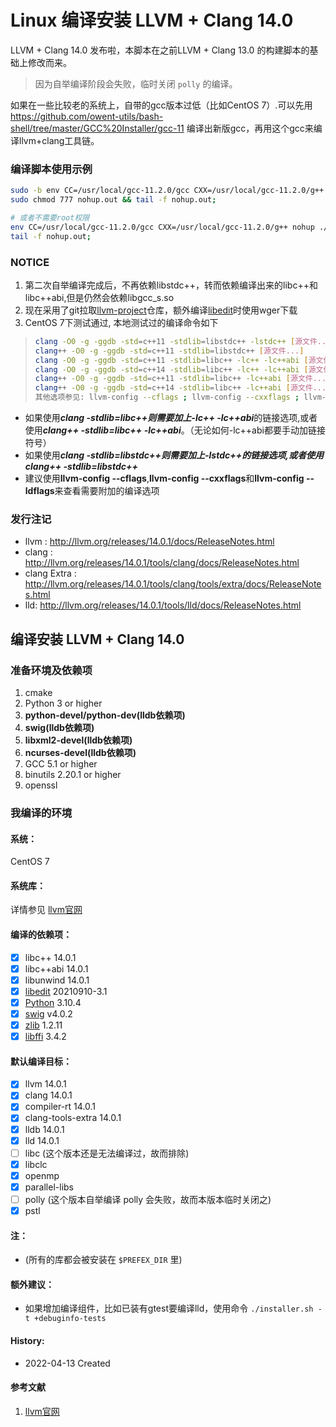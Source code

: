 Linux 编译安装 LLVM + Clang 14.0
======

LLVM + Clang 14.0 发布啦，本脚本在之前LLVM + Clang 13.0 的构建脚本的基础上修改而来。

> 因为自举编译阶段会失败，临时关闭 ```polly``` 的编译。

如果在一些比较老的系统上，自带的gcc版本过低（比如CentOS 7）.可以先用 https://github.com/owent-utils/bash-shell/tree/master/GCC%20Installer/gcc-11 编译出新版gcc，再用这个gcc来编译llvm+clang工具链。

### 编译脚本使用示例

```bash
sudo -b env CC=/usr/local/gcc-11.2.0/gcc CXX=/usr/local/gcc-11.2.0/g++ nohup ./installer.sh
sudo chmod 777 nohup.out && tail -f nohup.out;

# 或者不需要root权限
env CC=/usr/local/gcc-11.2.0/gcc CXX=/usr/local/gcc-11.2.0/g++ nohup ./installer.sh -p $HOME/prebuilt/llvm-14.0 &
tail -f nohup.out;
```

### NOTICE

1. 第二次自举编译完成后，不再依赖libstdc++，转而依赖编译出来的libc++和libc++abi,但是仍然会依赖libgcc_s.so
2. 现在采用了git拉取[llvm-project][1]仓库，额外编译[libedit][2]时使用wger下载
3. CentOS 7下测试通过, 本地测试过的编译命令如下

> ```bash
> clang -O0 -g -ggdb -std=c++11 -stdlib=libstdc++ -lstdc++ [源文件...]
> clang++ -O0 -g -ggdb -std=c++11 -stdlib=libstdc++ [源文件...]
> clang -O0 -g -ggdb -std=c++11 -stdlib=libc++ -lc++ -lc++abi [源文件...]
> clang -O0 -g -ggdb -std=c++14 -stdlib=libc++ -lc++ -lc++abi [源文件...]
> clang++ -O0 -g -ggdb -std=c++11 -stdlib=libc++ -lc++abi [源文件...]
> clang++ -O0 -g -ggdb -std=c++14 -stdlib=libc++ -lc++abi [源文件...]
> 其他选项参见: llvm-config --cflags ; llvm-config --cxxflags ; llvm-config --ldflags
> ```

* 如果使用***clang -stdlib=libc++***则需要加上***-lc++ -lc++abi***的链接选项,或者使用***clang++ -stdlib=libc++ -lc++abi***。（无论如何-lc++abi都要手动加链接符号）
* 如果使用***clang -stdlib=libstdc++***则需要加上***-lstdc++***的链接选项,或者使用***clang++ -stdlib=libstdc++***
* 建议使用**llvm-config --cflags**,**llvm-config --cxxflags**和**llvm-config --ldflags**来查看需要附加的编译选项

### 发行注记

+ llvm : http://llvm.org/releases/14.0.1/docs/ReleaseNotes.html
+ clang : http://llvm.org/releases/14.0.1/tools/clang/docs/ReleaseNotes.html
+ clang Extra : http://llvm.org/releases/14.0.1/tools/clang/tools/extra/docs/ReleaseNotes.html
+ lld: http://llvm.org/releases/14.0.1/tools/lld/docs/ReleaseNotes.html

## 编译安装 LLVM + Clang 14.0

### 准备环境及依赖项

1. cmake
2. Python 3 or higher
3. **python-devel/python-dev(lldb依赖项)**
4. **swig(lldb依赖项)**
5. **libxml2-devel(lldb依赖项)**
6. **ncurses-devel(lldb依赖项)**
7. GCC 5.1 or higher
8. binutils 2.20.1 or higher
9. openssl

### 我编译的环境

#### 系统：

CentOS 7

#### 系统库：

详情参见 [llvm官网](http://llvm.org/)

#### 编译的依赖项：

+ [x] libc++ 14.0.1
+ [x] libc++abi 14.0.1
+ [x] libunwind 14.0.1
+ [x] [libedit][2] 20210910-3.1
+ [x] [Python][3] 3.10.4
+ [x] [swig][4] v4.0.2
+ [x] [zlib][5] 1.2.11
+ [x] [libffi][6] 3.4.2

#### 默认编译目标：

+ [x] llvm 14.0.1
+ [x] clang 14.0.1
+ [x] compiler-rt 14.0.1
+ [x] clang-tools-extra 14.0.1
+ [x] lldb 14.0.1
+ [x] lld 14.0.1
+ [ ] libc (这个版本还是无法编译过，故而排除)
+ [x] libclc
+ [x] openmp
+ [x] parallel-libs
+ [ ] polly (这个版本自举编译 polly 会失败，故而本版本临时关闭之)
+ [x] pstl

#### 注：

+ (所有的库都会被安装在 ```$PREFEX_DIR``` 里)

#### 额外建议：

+ 如果增加编译组件，比如已装有gtest要编译lld，使用命令 ```./installer.sh -t +debuginfo-tests```

#### History:

+ 2022-04-13     Created

#### 参考文献

1. [llvm官网](http://llvm.org/)

[1]: https://github.com/llvm/llvm-project.git
[2]: http://thrysoee.dk/editline/
[3]: https://www.python.org/
[4]: https://github.com/swig/swig.git
[5]: https://www.zlib.net/
[6]: https://sourceware.org/libffi/
